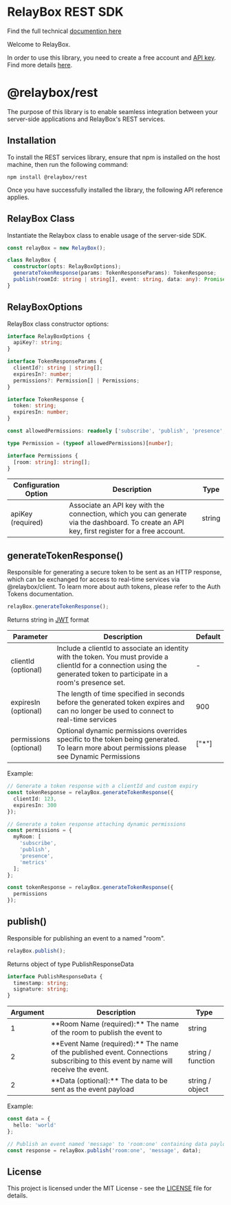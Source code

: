 # RelayBox REST SDK

Find the full technical [documention here](https://relaybox.net/docs/api-reference/relaybox-rest)

Welcome to RelayBox.

In order to use this library, you need to create a free account and [API key](https://relaybox.net/docs/authentication/api-keys). Find more details [here](https://relaybox.net/docs/getting-started).

# @relaybox/rest

The purpose of this library is to enable seamless integration between your server-side applications and RelayBox's REST services.

## Installation

To install the REST services library, ensure that npm is installed on the host machine, then run the following command:

```
npm install @relaybox/rest
```

Once you have successfully installed the library, the following API reference applies.

## RelayBox Class

Instantiate the Relaybox class to enable usage of the server-side SDK.

```typescript
const relayBox = new RelayBox();

class RelayBox {
  constructor(opts: RelayBoxOptions);
  generateTokenResponse(params: TokenResponseParams): TokenResponse;
  publish(roomId: string | string[], event: string, data: any): Promise<PublishResponseData>;
}
```

## RelayBoxOptions

RelayBox class constructor options:

```typescript
interface RelayBoxOptions {
  apiKey?: string;
}

interface TokenResponseParams {
  clientId?: string | string[];
  expiresIn?: number;
  permissions?: Permission[] | Permissions;
}

interface TokenResponse {
  token: string;
  expiresIn: number;
}

const allowedPermissions: readonly ['subscribe', 'publish', 'presence', 'metrics', '*'];

type Permission = (typeof allowedPermissions)[number];

interface Permissions {
  [room: string]: string[];
}
```

<table>
  <thead>
    <tr>
      <th>Configuration Option</th>
      <th>Description</th>
      <th>Type</th>
    </tr>
  </thead>
  <tbody>
    <tr>
      <td>
        apiKey <br />
        (required)
      </td>
      <td>
        Associate an API key with the connection, which you can generate via the
        <Link href="/dashboard">dashboard</Link>. To create an API key, first
        <Link href="/auth/login?authStage=register">register for a free account</Link>.
      </td>
      <td>string</td>
    </tr>
  </tbody>
</table>

## generateTokenResponse()

Responsible for generating a secure token to be sent as an HTTP response, which can be exchanged for access to real-time services via <Link href="/docs/api-reference/relaybox-client">@relaybox/client</Link>. To learn more about auth tokens, please refer to the <Link href="/docs/authentication/auth-tokens">Auth Tokens</Link> documentation.

```typescript
relayBox.generateTokenResponse();
```

Returns string in <a href="https://jwt.io" target="blank">JWT</a> format

<table>
  <thead>
    <tr>
      <th>Parameter</th>
      <th>Description</th>
      <th>Default</th>
    </tr>
  </thead>
  <tbody>
    <tr>
      <td>
        clientId <br />
        (optional)
      </td>
      <td>
        Include a clientId to associate an identity with the token. You must provide a clientId for
        a connection using the generated token to participate in a room's presence set.
      </td>
      <td>-</td>
    </tr>
    <tr>
      <td>
        expiresIn <br />
        (optional)
      </td>
      <td>
        The length of time specified in seconds before the generated token expires and can no longer
        be used to connect to real-time services
      </td>
      <td>900</td>
    </tr>
    <tr>
      <td>
        permissions <br />
        (optional)
      </td>
      <td>
        Optional dynamic permissions overrides specific to the token being generated. To learn more
        about permissions please see
        <Link href="http://localhost:3000/docs/rooms/access-controls#dynamic-permissions">
          Dynamic Permissions
        </Link>
      </td>
      <td>["*"]</td>
    </tr>
  </tbody>
</table>

Example:

```typescript
// Generate a token response with a clientId and custom expiry
const tokenResponse = relayBox.generateTokenResponse({
  clientId: 123,
  expiresIn: 300
});

// Generate a token response attaching dynamic permissions
const permissions = {
  myRoom: [
    'subscribe',
    'publish',
    'presence',
    'metrics'
  ];
};

const tokenResponse = relayBox.generateTokenResponse({
  permissions
});
```

## publish()

Responsible for publishing an event to a named "room".

```typescript
relayBox.publish();
```

Returns object of type PublishResponseData

```typescript
interface PublishResponseData {
  timestamp: string;
  signature: string;
}
```

<table>
  <thead>
    <tr>
      <th>Argument</th>
      <th>Description</th>
      <th>Type</th>
    </tr>
  </thead>
  <tbody>
    <tr>
      <td>1</td>
      <td>**Room Name (required):** The name of the room to publish the event to</td>
      <td>string</td>
    </tr>
    <tr>
      <td>2</td>
      <td>
        **Event Name (required):** The name of the published event. Connections subscribing to this
        event by name will receive the event.
      </td>
      <td>string / function</td>
    </tr>
    <tr>
      <td>2</td>
      <td>**Data (optional):** The data to be sent as the event payload</td>
      <td>string / object</td>
    </tr>
  </tbody>
</table>

Example:

```typescript
const data = {
  hello: 'world'
};

// Publish an event named 'message' to 'room:one' containing data payload
const response = relayBox.publish('room:one', 'message', data);
```

## License

This project is licensed under the MIT License - see the [LICENSE](LICENSE) file for details.
